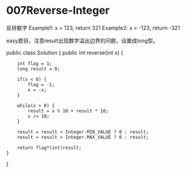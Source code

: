 # 007Reverse-Integer
反转数字
Example1: x = 123, return 321
Example2: x = -123, return -321

easy题目，注意result出现数字溢出边界的问题，设置成long型。

public class Solution {
    public int reverse(int x) {
        
        int flag = 1;
        long result = 0;
        
        if(x < 0) {
            flag = -1;
            x = -x;
        }
        
        while(x > 0) {
            result = x % 10 + result * 10;
            x /= 10;
        }
        
        result = result < Integer.MIN_VALUE ? 0 : result;
        result = result > Integer.MAX_VALUE ? 0 : result;
        
        return flag*(int)result;       
    }
}
